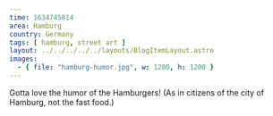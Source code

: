 ```yaml
---
time: 1634745814
area: Hamburg
country: Germany
tags: [ hamburg, street art ]
layout: ../../../../../layouts/BlogItemLayout.astro
images:
  - { file: "hamburg-humor.jpg", w: 1200, h: 1200 }
---
```


Gotta love the humor of the Hamburgers! (As in citizens of the city of Hamburg, not the fast food.)
